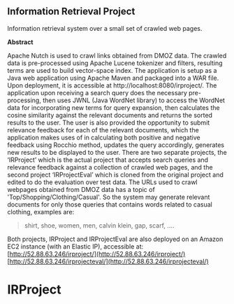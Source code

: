 ## Information Retrieval Project
Information retrieval system over a small set of crawled web pages.

**Abstract**

Apache Nutch is used to crawl links obtained from DMOZ data. The crawled data is pre-processed using Apache Lucene tokenizer and filters, resulting terms are used to build vector-space index. The application is setup as a Java web application using Apache Maven and packaged into a WAR file. Upon deployment, it is accessible at http://localhost:8080/irproject/. The application upon receiving a search query does the necessary pre-processing, then uses JWNL (Java WordNet library) to access the WordNet data for incorporating new terms for query expansion, then calculates the cosine similarity against the relevant documents and returns the sorted results to the user. The user is also provided the opportunity to submit relevance feedback for each of the relevant documents, which the application makes uses of in calculating both positive and negative feedback using Rocchio method, updates the query accordingly, generates new results to be displayed to the user. There are two separate projects, the ‘IRProject’ which is the actual project that accepts search queries and relevance feedback against a collection of crawled web pages, and the second project ‘IRProjectEval’ which is cloned from the original project and edited to do the evaluation over test data. The URLs used to crawl webpages obtained from DMOZ data has a topic of 'Top/Shopping/Clothing/Casual'. So the system may generate relevant documents for only those queries that contains words related to casual clothing, examples are:
> shirt, shoe, women, men, calvin klein, gap, scarf, ....

Both projects, IRProject and IRProjectEval are also deployed on an Amazon EC2 instance (with an Elastic IP), accessible at:  
[http://52.88.63.246/irproject/](http://52.88.63.246/irproject/)  
[http://52.88.63.246/irprojecteval/](http://52.88.63.246/irprojecteval/)

# IRProject

